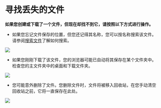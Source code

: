 # 寻找丢失的文件

**如果您创建或下载了一个文件，但现在却找不到它，请按照以下方式进行操作。**

- 如果您忘记文件保存的位置，但您还记得其名称，您可以按名称搜索该文件。请参阅[搜索文件](https://github.com/openthos/desktop-analysis/blob/master/instructions/%E6%90%9C%E7%B4%A2%E6%96%87%E4%BB%B6.md)了解如何搜索。

![](https://github.com/openthos/desktop-analysis/blob/master/imageView/searchfile.png)

- 如果您刚刚下载了该文件，您的浏览器可能已自动将其保存在某个文件夹中。检查您的主文件夹中的桌面和下载文件夹。

![](https://github.com/openthos/desktop-analysis/blob/master/imageView/downloadfile.png)

- 您可能意外删除了文件。您删除文件时，文件将被移入回收站，在您手动清空回收站之前，它将一直保存在此处。

![](https://github.com/openthos/desktop-analysis/blob/master/imageView/recycle1.png)
